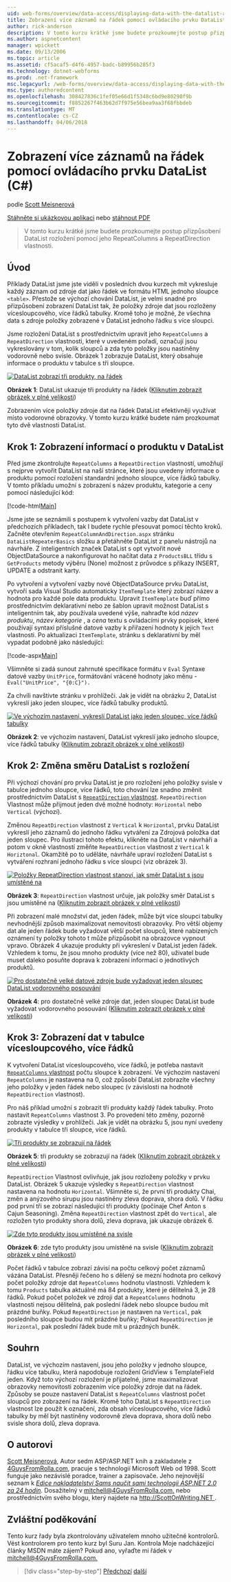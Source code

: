 ```yaml
---
uid: web-forms/overview/data-access/displaying-data-with-the-datalist-and-repeater/showing-multiple-records-per-row-with-the-datalist-control-cs
title: Zobrazení více záznamů na řádek pomocí ovládacího prvku DataList (C#) | Microsoft Docs
author: rick-anderson
description: V tomto kurzu krátké jsme budete prozkoumejte postup přizpůsobení DataList rozložení pomocí jeho RepeatColumns a RepeatDirection vlastnosti.
ms.author: aspnetcontent
manager: wpickett
ms.date: 09/13/2006
ms.topic: article
ms.assetid: cf5acaf5-d4f6-4957-badc-b89956b285f3
ms.technology: dotnet-webforms
ms.prod: .net-framework
msc.legacyurl: /web-forms/overview/data-access/displaying-data-with-the-datalist-and-repeater/showing-multiple-records-per-row-with-the-datalist-control-cs
msc.type: authoredcontent
ms.openlocfilehash: 308427836c1fef05e66d1f5348c6bd9e80290f9b
ms.sourcegitcommit: f8852267f463b62d7f975e56bea9aa3f68fbbdeb
ms.translationtype: MT
ms.contentlocale: cs-CZ
ms.lasthandoff: 04/06/2018
---
```

<a name="showing-multiple-records-per-row-with-the-datalist-control-c"></a>Zobrazení více záznamů na řádek pomocí ovládacího prvku DataList (C#)
====================
podle [Scott Meisnerová](https://twitter.com/ScottOnWriting)

[Stáhněte si ukázkovou aplikaci](http://download.microsoft.com/download/9/c/1/9c1d03ee-29ba-4d58-aa1a-f201dcc822ea/ASPNET_Data_Tutorial_31_CS.exe) nebo [stáhnout PDF](showing-multiple-records-per-row-with-the-datalist-control-cs/_static/datatutorial31cs1.pdf)

> V tomto kurzu krátké jsme budete prozkoumejte postup přizpůsobení DataList rozložení pomocí jeho RepeatColumns a RepeatDirection vlastnosti.


## <a name="introduction"></a>Úvod

Příklady DataList jsme jste viděli v posledních dvou kurzech mít vykresluje každý záznam od zdroje dat jako řádek ve formátu HTML jednoho sloupce `<table>`. Přestože se výchozí chování DataList, je velmi snadné pro přizpůsobení zobrazení DataList tak, že položky zdroje dat jsou rozloženy vícesloupcového, více řádků tabulky. Kromě toho je možné, že všechna data s zdroje položky zobrazené v DataList jednoho řádku s více sloupci.

Jsme rozložení DataList s prostřednictvím upravit jeho `RepeatColumns` a `RepeatDirection` vlastnosti, které v uvedeném pořadí, označují jsou vykreslovány v tom, kolik sloupců a zda tyto položky jsou nastíněny vodorovně nebo svisle. Obrázek 1 zobrazuje DataList, který obsahuje informace o produktu v tabulce s tři sloupce.


[![DataList zobrazí tři produkty, na řádek](showing-multiple-records-per-row-with-the-datalist-control-cs/_static/image2.png)](showing-multiple-records-per-row-with-the-datalist-control-cs/_static/image1.png)

**Obrázek 1**: DataList ukazuje tři produkty na řádek ([Kliknutím zobrazit obrázek v plné velikosti](showing-multiple-records-per-row-with-the-datalist-control-cs/_static/image3.png))


Zobrazením více položky zdroje dat na řádek DataList efektivněji využívat místo vodorovné obrazovky. V tomto kurzu krátké budete nám prozkoumat tyto dvě vlastnosti DataList.

## <a name="step-1-displaying-product-information-in-a-datalist"></a>Krok 1: Zobrazení informací o produktu v DataList

Před jsme zkontrolujte `RepeatColumns` a `RepeatDirection` vlastností, umožňují s nejprve vytvořit DataList na naší stránce, které jsou uvedeny informace o produktu pomocí rozložení standardní jednoho sloupce, více řádků tabulky. V tomto příkladu umožní s zobrazení s název produktu, kategorie a ceny pomocí následující kód:


[!code-html[Main](showing-multiple-records-per-row-with-the-datalist-control-cs/samples/sample1.html)]

Jsme jste se seznámili s postupem k vytvoření vazby dat DataList v předchozích příkladech, tak I budete rychle přesouvat pomocí těchto kroků. Začněte otevřením `RepeatColumnAndDirection.aspx` stránku `DataListRepeaterBasics` složku a přetáhněte DataList z panelu nástrojů na návrháře. Z inteligentních značek DataList s opt vytvořit nové ObjectDataSource a nakonfigurovat ho načítat data z `ProductsBLL` třídu s `GetProducts` metody výběru (None) možnost z průvodce s příkazy INSERT, UPDATE a odstranit karty.

Po vytvoření a vytvoření vazby nové ObjectDataSource prvku DataList, vytvoří sada Visual Studio automaticky `ItemTemplate` který zobrazí název a hodnota pro každé pole data produktu. Upravit `ItemTemplate` buď přímo prostřednictvím deklarativní nebo ze šablon upravit možnost DataList s inteligentním tak, aby používala uvedené výše, nahraďte kód *název produktu*, *název kategorie* , a *cena* textu s ovládacími prvky popisek, které používají syntaxi příslušné datové vazby k přiřazení hodnoty k jejich `Text` vlastnosti. Po aktualizaci `ItemTemplate`, stránku s deklarativní by měl vypadat podobně jako následující:


[!code-aspx[Main](showing-multiple-records-per-row-with-the-datalist-control-cs/samples/sample2.aspx)]

Všimněte si zadá sunout zahrnuté specifikace formátu v `Eval` Syntaxe datové vazby `UnitPrice`, formátování vrácené hodnoty jako měnu - `Eval("UnitPrice", "{0:C}").`

Za chvíli navštivte stránku v prohlížeči. Jak je vidět na obrázku 2, DataList vykreslí jako jeden sloupec, více řádků tabulky produktů.


[![Ve výchozím nastavení, vykreslí DataList jako jeden sloupec, více řádků tabulky](showing-multiple-records-per-row-with-the-datalist-control-cs/_static/image5.png)](showing-multiple-records-per-row-with-the-datalist-control-cs/_static/image4.png)

**Obrázek 2**: ve výchozím nastavení, DataList vykreslí jako jednoho sloupce, více řádků tabulky ([Kliknutím zobrazit obrázek v plné velikosti](showing-multiple-records-per-row-with-the-datalist-control-cs/_static/image6.png))


## <a name="step-2-changing-the-datalist-s-layout-direction"></a>Krok 2: Změna směru DataList s rozložení

Při výchozí chování pro prvku DataList je pro rozložení jeho položky svisle v tabulce jednoho sloupce, více řádků, toto chování lze snadno změnit prostřednictvím DataList s [ `RepeatDirection` vlastnost](https://msdn.microsoft.com/system.web.ui.webcontrols.datalist.repeatdirection.aspx). `RepeatDirection` Vlastnost může přijmout jeden dvě možné hodnoty: `Horizontal` nebo `Vertical` (výchozí).

Změnou `RepeatDirection` vlastnost z `Vertical` k `Horizontal`, prvku DataList vykreslí jeho záznamů do jednoho řádku vytváření za Zdrojová položka dat jeden sloupec. Pro ilustraci tohoto efektu, klikněte na DataList v návrháři a potom v okně vlastností změňte `RepeatDirection` vlastnost z `Vertical` k `Horiztonal`. Okamžitě po to uděláte, návrháře upraví rozložení DataList s vytváření rozhraní jednoho řádku s více sloupci (viz obrázek 3).


[![Položky RepeatDirection vlastnost stanoví, jak směr DataList s jsou umístěné na](showing-multiple-records-per-row-with-the-datalist-control-cs/_static/image8.png)](showing-multiple-records-per-row-with-the-datalist-control-cs/_static/image7.png)

**Obrázek 3**: `RepeatDirection` vlastnost určuje, jak položky směr DataList s jsou umístěné na ([Kliknutím zobrazit obrázek v plné velikosti](showing-multiple-records-per-row-with-the-datalist-control-cs/_static/image9.png))


Při zobrazení malé množství dat, jeden řádek, může být více sloupci tabulky nevhodnější způsob maximalizovat nemovitosti obrazovky. Pro větší objemy dat ale jeden řádek bude vyžadovat větší počet sloupců, které nabízených oznámení ty položky tohoto t může přizpůsobit na obrazovce vypnout vpravo. Obrázek 4 ukazuje produkty při vykreslení v DataList jeden řádek. Vzhledem k tomu, že jsou mnoho produkty (více než 80), uživatel bude muset daleko posuňte doprava k zobrazení informací o jednotlivých produktů.


[![Pro dostatečně velké datové zdroje bude vyžadovat jeden sloupec DataList vodorovného posouvání](showing-multiple-records-per-row-with-the-datalist-control-cs/_static/image11.png)](showing-multiple-records-per-row-with-the-datalist-control-cs/_static/image10.png)

**Obrázek 4**: pro dostatečně velké zdroje dat, jeden sloupec DataList bude vyžadovat vodorovného posouvání ([Kliknutím zobrazit obrázek v plné velikosti](showing-multiple-records-per-row-with-the-datalist-control-cs/_static/image12.png))


## <a name="step-3-displaying-data-in-a-multi-column-multi-row-table"></a>Krok 3: Zobrazení dat v tabulce vícesloupcového, více řádků

K vytvoření DataList vícesloupcového, více řádků, je potřeba nastavit [ `RepeatColumns` vlastnost](https://msdn.microsoft.com/system.web.ui.webcontrols.datalist.repeatcolumns.aspx) počtu sloupce k zobrazení. Ve výchozím nastavení `RepeatColumns` je nastavena na 0, což způsobí DataList zobrazíte všechny jeho položky v jeden řádek nebo sloupec (v závislosti na hodnotě `RepeatDirection` vlastnost).

Pro náš příklad umožní s zobrazit tři produkty každý řádek tabulky. Proto nastavit `RepeatColumns` vlastnost 3. Po provedení této změny, pozorně zobrazte výsledky v prohlížeči. Jak je vidět na obrázku 5, jsou nyní uvedeny produkty v tabulce tři sloupce, více řádků.


[![Tři produkty se zobrazují na řádek](showing-multiple-records-per-row-with-the-datalist-control-cs/_static/image14.png)](showing-multiple-records-per-row-with-the-datalist-control-cs/_static/image13.png)

**Obrázek 5**: tři produkty se zobrazují na řádek ([Kliknutím zobrazit obrázek v plné velikosti](showing-multiple-records-per-row-with-the-datalist-control-cs/_static/image15.png))


`RepeatDirection` Vlastnost ovlivňuje, jak jsou rozloženy položky v prvku DataList. Obrázek 5 ukazuje výsledky s `RepeatDirection` vlastnost nastavena na hodnotu `Horizontal`. Všimněte si, že první tři produkty Chai, změn a anýzového sirupu jsou nastíněny zleva doprava, shora dolů. V řádku pod první tři se zobrazí následující tři produkty (počínaje Chef Anton s Cajun Seasoning). Změna `RepeatDirection` vlastnost zpět do `Vertical`, ale rozložen tyto produkty shora dolů, zleva doprava, jak ukazuje obrázek 6.


[![Zde tyto produkty jsou umístěné na svisle](showing-multiple-records-per-row-with-the-datalist-control-cs/_static/image17.png)](showing-multiple-records-per-row-with-the-datalist-control-cs/_static/image16.png)

**Obrázek 6**: zde tyto produkty jsou umístěné na svisle ([Kliknutím zobrazit obrázek v plné velikosti](showing-multiple-records-per-row-with-the-datalist-control-cs/_static/image18.png))


Počet řádků v tabulce zobrazí závisí na počtu celkový počet záznamů vázána DataList. Přesněji řečeno ho s dělený se mezní hodnota pro celkový počet položky zdroje dat `RepeatColumns` hodnotu vlastnosti. Vzhledem k tomu `Products` tabulka aktuálně má 84 produkty, které je dělitelná 3, je 28 řádků. Pokud počet položek ve zdroji dat a `RepeatColumns` hodnotu vlastnosti nejsou dělitelná, pak poslední řádek nebo sloupce budou mít prázdné buňky. Pokud `RepeatDirection` je nastaven na `Vertical`, pak posledního sloupce budou mít prázdné buňky; Pokud `RepeatDirection` je `Horizontal`, pak poslední řádek bude mít u prázdných buněk.

## <a name="summary"></a>Souhrn

DataList, ve výchozím nastavení, jsou jeho položky v jednoho sloupce, řádku více tabulku, která napodobuje rozložení GridView s TemplateField jeden. Když toto výchozí rozložení je přijatelné, jsme maximalizovat obrazovky nemovitosti zobrazením více položky zdroje dat na řádek. Způsoby se pouze nastavení DataList s `RepeatColumns` vlastnost počet sloupců pro zobrazení na řádek. Kromě toho DataList s `RepeatDirection` vlastnost lze použít k označení, zda obsah vícesloupcového, více řádků tabulky by měl být nastíněny vodorovně zleva doprava, shora dolů nebo svisle shora dolů, zleva doprava.

## <a name="about-the-author"></a>O autorovi

[Scott Meisnerová](http://www.4guysfromrolla.com/ScottMitchell.shtml), Autor sedm ASP/ASP.NET knih a zakladatele z [4GuysFromRolla.com](http://www.4guysfromrolla.com), pracuje s technologií Microsoft Web od 1998. Scott funguje jako nezávislé poradce, trainer a zapisovače. Jeho nejnovější seznam k [ *Edice nakladatelství Sams naučit sami technologii ASP.NET 2.0 za 24 hodin*](https://www.amazon.com/exec/obidos/ASIN/0672327384/4guysfromrollaco). Dosažitelný v [ mitchell@4GuysFromRolla.com.](mailto:mitchell@4GuysFromRolla.com) nebo prostřednictvím svého blogu, který najdete na [ http://ScottOnWriting.NET ](http://ScottOnWriting.NET).

## <a name="special-thanks-to"></a>Zvláštní poděkování

Tento kurz řady byla zkontrolovány uživatelem mnoho užitečné kontrolorů. Vést kontrolorem pro tento kurz byl Suru Jan. Kontrola Moje nadcházející články MSDN máte zájem? Pokud ano, vyřaďte mi řádek v [ mitchell@4GuysFromRolla.com.](mailto:mitchell@4GuysFromRolla.com)

> [!div class="step-by-step"]
> [Předchozí](formatting-the-datalist-and-repeater-based-upon-data-cs.md)
> [další](nested-data-web-controls-cs.md)
